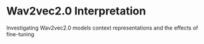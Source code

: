 # Wav2vec2.0 Interpretation
Investigating Wav2vec2.0 models context representations and the effects of fine-tuning
